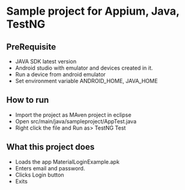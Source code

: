 # Sample project for Appium, Java, TestNG
## PreRequisite

- JAVA SDK latest version
- Android studio with emulator and devices created in it.
- Run a device from android emulator
- Set environment variable ANDROID_HOME, JAVA_HOME

## How to run
- Import the project as MAven project in eclipse
- Open src/main/java/sampleproject/AppTest.java
- Right click the file and Run as> TestNG Test

## What this project does
- Loads the app MaterialLoginExample.apk
- Enters email and password.
- Clicks Login button
- Exits


